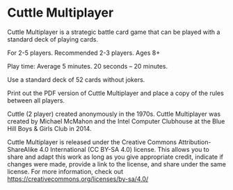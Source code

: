 # Cuttle Multiplayer
Cuttle Multiplayer is a strategic battle card game that can be played with a standard deck of playing cards.

For 2-5 players.  Recommended 2-3 players.  Ages 8+

Play time: Average 5 minutes. 20 seconds – 20 minutes.

Use a standard deck of 52 cards without jokers.

Print out the PDF version of Cuttle Multiplayer and place a copy of the rules between all players.

Cuttle (2 player) created anonymously in the 1970s.  Cuttle Multiplayer was created by Michael McMahon and the Intel Computer Clubhouse at the Blue Hill Boys & Girls Club in 2014.

Cuttle Multiplayer is released under the Creative Commons Attribution-ShareAlike 4.0 International (CC BY-SA 4.0) license.  This allows you to share and adapt this work as long as you give appropriate credit, indicate if changes were made, provide a link to the license, and share under the same license.  For more information, check out https://creativecommons.org/licenses/by-sa/4.0/
